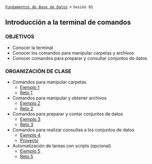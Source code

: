 [`Fundamentos de Base de Datos`](../Readme.md) > `Sesión 01`
## Introducción a la terminal de comandos

### OBJETIVOS
- Conocer la terminal
- Conocer los comandos para manipular carpetas y archivos
- Conocer comandos para preparar y consultar conjuntos de datos

### ORGANIZACIÓN DE CLASE
- Comandos para manipular carpetas
    - [Ejemplo 1](Ejemplo-01)
    - [Reto 1](Reto-01)
- Comandos para manipular y obtener archivos
    - [Ejemplo 2](Ejemplo-02)
    - [Reto 2](Reto-02)
- Comandos para preparar y contar conjuntos de datos
    - [Ejemplo 3](Ejemplo-03)
    - [Reto 3](Reto-03)
- Comandos para realizar consultas a los conjuntos de datos
    - [Ejemplo 4](Ejemplo-04)
    - [Proyecto](Proyecto)
- Automatización de tareas con scripts (opcional)
    - [Ejemplo 5](Ejemplo-05)
    - [Reto 5](Reto-05)
